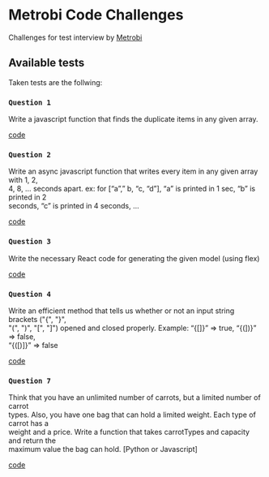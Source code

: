 # Metrobi Code Challenges

Challenges for test interview by [Metrobi](https://metrobi.com/)

## Available tests

Taken tests are the follwing:

### `Question 1`

Write a javascript function that finds the duplicate items in any given array.

[code](question1/duplicateItem.js)

### `Question 2`

Write an async javascript function that writes every item in any given array with 1, 2,\
4, 8, … seconds apart. ex: for [“a”,” b, “c, “d”], “a” is printed in 1 sec, “b” is printed in 2\
seconds, “c” is printed in 4 seconds, ...

[code](question2/arrayItemAsync.js)

### `Question 3`

Write the necessary React code for generating the given model (using flex)

[code](question3/src)

### `Question 4`

Write an efficient method that tells us whether or not an input string brackets ("{", "}",\
"(", ")", "[", "]") opened and closed properly. Example: “{[]}” => true, “{(])}” => false,\
“{([)]}” => false

[code](question4/openCloseBrackets.js)

### `Question 7`

Think that you have an unlimited number of carrots, but a limited number of carrot\
types. Also, you have one bag that can hold a limited weight. Each type of carrot has a\
weight and a price. Write a function that takes carrotTypes and capacity and return the\
maximum value the bag can hold. [Python or Javascript]

[code](question7/Carrot.js)
